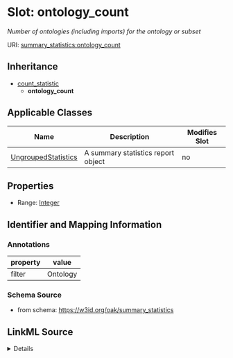 

# Slot: ontology_count


_Number of ontologies (including imports) for the ontology or subset_



URI: [summary_statistics:ontology_count](https://w3id.org/oaklib/summary_statistics.ontology_count)




## Inheritance

* [count_statistic](count_statistic.md)
    * **ontology_count**






## Applicable Classes

| Name | Description | Modifies Slot |
| --- | --- | --- |
| [UngroupedStatistics](UngroupedStatistics.md) | A summary statistics report object |  no  |







## Properties

* Range: [Integer](Integer.md)





## Identifier and Mapping Information





### Annotations

| property | value |
| --- | --- |
| filter | Ontology |



### Schema Source


* from schema: https://w3id.org/oak/summary_statistics




## LinkML Source

<details>
```yaml
name: ontology_count
annotations:
  filter:
    tag: filter
    value: Ontology
description: Number of ontologies (including imports) for the ontology or subset
from_schema: https://w3id.org/oak/summary_statistics
rank: 1000
is_a: count_statistic
alias: ontology_count
owner: UngroupedStatistics
domain_of:
- UngroupedStatistics
range: integer

```
</details>